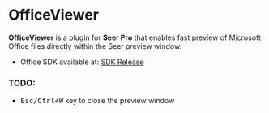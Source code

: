 # OfficeViewer

**OfficeViewer** is a plugin for **Seer Pro** that enables fast preview of Microsoft Office files directly within the Seer preview window.

- Office SDK available at: [SDK Release](https://github.com/ccseer/OfficeViewer/releases/tag/SDK)

### TODO:

- <kbd>Esc/Ctrl+W</kbd> key to close the preview window
